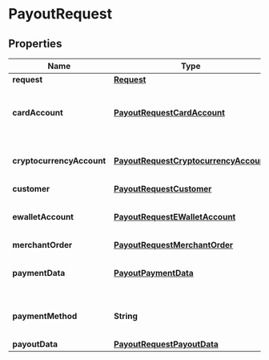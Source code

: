 
# PayoutRequest

## Properties
Name | Type | Description | Notes
------------ | ------------- | ------------- | -------------
**request** | [**Request**](Request.md) | Request | 
**cardAccount** | [**PayoutRequestCardAccount**](PayoutRequestCardAccount.md) | Bank card account data *(for BANKCARD method only)* |  [optional]
**cryptocurrencyAccount** | [**PayoutRequestCryptocurrencyAccount**](PayoutRequestCryptocurrencyAccount.md) | Cryptocurrency account data *(for BITCOIN method only)* |  [optional]
**customer** | [**PayoutRequestCustomer**](PayoutRequestCustomer.md) | Customer data |  [optional]
**ewalletAccount** | [**PayoutRequestEWalletAccount**](PayoutRequestEWalletAccount.md) | eWallet account data *(for payout methods only)* |  [optional]
**merchantOrder** | [**PayoutRequestMerchantOrder**](PayoutRequestMerchantOrder.md) | Merchant order | 
**paymentData** | [**PayoutPaymentData**](PayoutPaymentData.md) | Payment data *(for BANKCARD method only)* |  [optional]
**paymentMethod** | **String** | Used payment method type name from methods list | 
**payoutData** | [**PayoutRequestPayoutData**](PayoutRequestPayoutData.md) | Payout data | 



